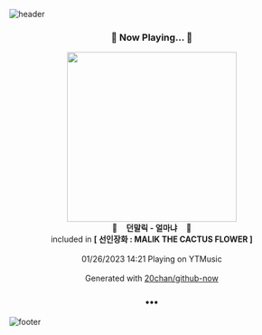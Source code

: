 ![header](https://capsule-render.vercel.app/api?type=wave&height=170&section=header&text=Hi.%20I'm%20SHIFT&fontColor=090707&fontAlignX=45&fontAlignY=65&fontSize=100)

<h3 align="center">🎵 Now Playing... 🎵</h3>
<p align="center">
  <a href="https://music.youtube.com/watch?v=4gunPJdQV7I">
    <img width="300" src="https://lh3.googleusercontent.com/YjU0RkkeiVpl8r04RGZrW8anllbXDkLiGEq8Ybs8C09uiDRx1b7nVnnQ-UkwjGq8dJNXL719QeRDSjpcZg">
  </a>
  <br>
  🎵&nbsp&nbsp&nbsp <b>던말릭 - 얼마냐</b> &nbsp&nbsp&nbsp🎵
  <br>
  included in <b>[ 선인장화 : MALIK THE CACTUS FLOWER ]</b>
  
  <br />
  <br />
  01/26/2023 14:21 Playing on YTMusic
  <br />
  <br />
  Generated with <a href="https://github.com/20chan/github-now">20chan/github-now</a>
</p>

<h3 align="center">•••</h3>

![footer](https://capsule-render.vercel.app/api?type=wave&height=150&section=footer)
